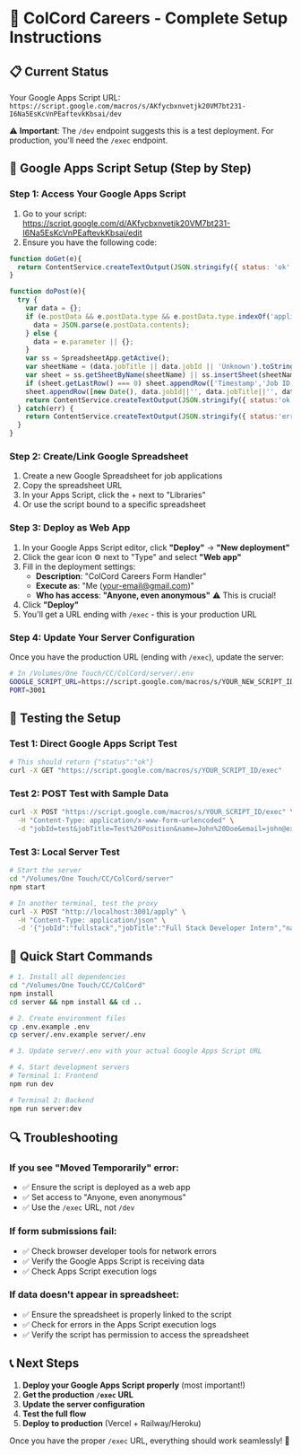 # 🚀 ColCord Careers - Complete Setup Instructions

## 📋 Current Status
Your Google Apps Script URL: `https://script.google.com/macros/s/AKfycbxnvetjk20VM7bt231-I6Na5EsKcVnPEaftevkKbsai/dev`

⚠️ **Important**: The `/dev` endpoint suggests this is a test deployment. For production, you'll need the `/exec` endpoint.

## 🔧 Google Apps Script Setup (Step by Step)

### Step 1: Access Your Google Apps Script
1. Go to your script: https://script.google.com/d/AKfycbxnvetjk20VM7bt231-I6Na5EsKcVnPEaftevkKbsai/edit
2. Ensure you have the following code:

```javascript
function doGet(e){
  return ContentService.createTextOutput(JSON.stringify({ status: 'ok' })).setMimeType(ContentService.MimeType.JSON);
}

function doPost(e){
  try {
    var data = {};
    if (e.postData && e.postData.type && e.postData.type.indexOf('application/json') !== -1) {
      data = JSON.parse(e.postData.contents);
    } else {
      data = e.parameter || {};
    }
    var ss = SpreadsheetApp.getActive();
    var sheetName = (data.jobTitle || data.jobId || 'Unknown').toString();
    var sheet = ss.getSheetByName(sheetName) || ss.insertSheet(sheetName);
    if (sheet.getLastRow() === 0) sheet.appendRow(['Timestamp','Job ID','Job Title','Name','Email','Phone','College','Branch','Year']);
    sheet.appendRow([new Date(), data.jobId||'', data.jobTitle||'', data.name||'', data.email||'', data.phone||'', data.college||'', data.branch||'', data.year||'']);
    return ContentService.createTextOutput(JSON.stringify({ status:'ok' })).setMimeType(ContentService.MimeType.JSON);
  } catch(err) {
    return ContentService.createTextOutput(JSON.stringify({ status:'error', message: err.message })).setMimeType(ContentService.MimeType.JSON);
  }
}
```

### Step 2: Create/Link Google Spreadsheet
1. Create a new Google Spreadsheet for job applications
2. Copy the spreadsheet URL
3. In your Apps Script, click the + next to "Libraries" 
4. Or use the script bound to a specific spreadsheet

### Step 3: Deploy as Web App
1. In your Google Apps Script editor, click **"Deploy"** → **"New deployment"**
2. Click the gear icon ⚙️ next to "Type" and select **"Web app"**
3. Fill in the deployment settings:
   - **Description**: "ColCord Careers Form Handler"
   - **Execute as**: "Me (your-email@gmail.com)"
   - **Who has access**: **"Anyone, even anonymous"** ⚠️ This is crucial!
4. Click **"Deploy"**
5. You'll get a URL ending with `/exec` - this is your production URL

### Step 4: Update Your Server Configuration

Once you have the production URL (ending with `/exec`), update the server:

```bash
# In /Volumes/One Touch/CC/ColCord/server/.env
GOOGLE_SCRIPT_URL=https://script.google.com/macros/s/YOUR_NEW_SCRIPT_ID/exec
PORT=3001
```

## 🧪 Testing the Setup

### Test 1: Direct Google Apps Script Test
```bash
# This should return {"status":"ok"}
curl -X GET "https://script.google.com/macros/s/YOUR_SCRIPT_ID/exec"
```

### Test 2: POST Test with Sample Data
```bash
curl -X POST "https://script.google.com/macros/s/YOUR_SCRIPT_ID/exec" \
  -H "Content-Type: application/x-www-form-urlencoded" \
  -d "jobId=test&jobTitle=Test%20Position&name=John%20Doe&email=john@example.com&phone=1234567890&college=Test%20College&branch=CSE&year=3"
```

### Test 3: Local Server Test
```bash
# Start the server
cd "/Volumes/One Touch/CC/ColCord/server"
npm start

# In another terminal, test the proxy
curl -X POST "http://localhost:3001/apply" \
  -H "Content-Type: application/json" \
  -d '{"jobId":"fullstack","jobTitle":"Full Stack Developer Intern","name":"Test User","email":"test@example.com","phone":"+91 9876543210","college":"IIT Bombay","branch":"CSE","year":"3"}'
```

## 🚀 Quick Start Commands

```bash
# 1. Install all dependencies
cd "/Volumes/One Touch/CC/ColCord"
npm install
cd server && npm install && cd ..

# 2. Create environment files
cp .env.example .env
cp server/.env.example server/.env

# 3. Update server/.env with your actual Google Apps Script URL

# 4. Start development servers
# Terminal 1: Frontend
npm run dev

# Terminal 2: Backend  
npm run server:dev
```

## 🔍 Troubleshooting

### If you see "Moved Temporarily" error:
- ✅ Ensure the script is deployed as a web app
- ✅ Set access to "Anyone, even anonymous"  
- ✅ Use the `/exec` URL, not `/dev`

### If form submissions fail:
- ✅ Check browser developer tools for network errors
- ✅ Verify the Google Apps Script is receiving data
- ✅ Check Apps Script execution logs

### If data doesn't appear in spreadsheet:
- ✅ Ensure the spreadsheet is properly linked to the script
- ✅ Check for errors in the Apps Script execution logs
- ✅ Verify the script has permission to access the spreadsheet

## 📞 Next Steps

1. **Deploy your Google Apps Script properly** (most important!)
2. **Get the production `/exec` URL**
3. **Update the server configuration**
4. **Test the full flow**
5. **Deploy to production** (Vercel + Railway/Heroku)

Once you have the proper `/exec` URL, everything should work seamlessly! 🎉
